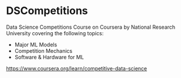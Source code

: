 # DSCompetitions
Data Science Competitions Course on Coursera by National Research University covering the following topics:
- Major ML Models
- Competition Mechanics
- Software & Hardware for ML 

https://www.coursera.org/learn/competitive-data-science
